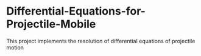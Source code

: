 # Differential-Equations-for-Projectile-Mobile
This project implements the resolution of differential equations of projectile motion
